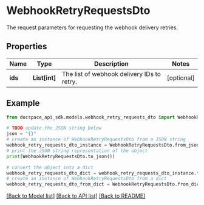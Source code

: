 # WebhookRetryRequestsDto
The request parameters for requesting the webhook delivery retries.

## Properties

Name | Type | Description | Notes
------------ | ------------- | ------------- | -------------
**ids** | **List[int]** | The list of webhook delivery IDs to retry. | [optional] 

## Example

```python
from docspace_api_sdk.models.webhook_retry_requests_dto import WebhookRetryRequestsDto

# TODO update the JSON string below
json = "{}"
# create an instance of WebhookRetryRequestsDto from a JSON string
webhook_retry_requests_dto_instance = WebhookRetryRequestsDto.from_json(json)
# print the JSON string representation of the object
print(WebhookRetryRequestsDto.to_json())

# convert the object into a dict
webhook_retry_requests_dto_dict = webhook_retry_requests_dto_instance.to_dict()
# create an instance of WebhookRetryRequestsDto from a dict
webhook_retry_requests_dto_from_dict = WebhookRetryRequestsDto.from_dict(webhook_retry_requests_dto_dict)
```
[[Back to Model list]](../README.md#documentation-for-models) [[Back to API list]](../README.md#documentation-for-api-endpoints) [[Back to README]](../README.md)


